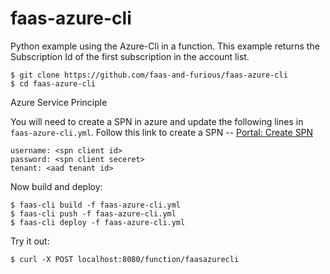 # faas-azure-cli
Python example using the Azure-Cli in a function. This example returns the Subscription Id of the first subscription in the account list.

```
$ git clone https://github.com/faas-and-furious/faas-azure-cli
$ cd faas-azure-cli
```
Azure Service Principle

You will need to create a SPN in azure and update the following lines in `faas-azure-cli.yml`. Follow this link to create a SPN -- [Portal: Create SPN](https://docs.microsoft.com/en-us/azure/azure-resource-manager/resource-group-create-service-principal-portal)

```
username: <spn client id>
password: <spn client seceret>
tenant: <aad tenant id>
```

Now build and deploy:

```
$ faas-cli build -f faas-azure-cli.yml
$ faas-cli push -f faas-azure-cli.yml
$ faas-cli deploy -f faas-azure-cli.yml
```

Try it out:

```
$ curl -X POST localhost:8080/function/faasazurecli
```

